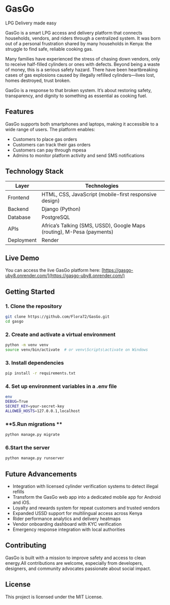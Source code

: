 # GasGo
LPG Delivery made easy 

GasGo is a smart LPG access and delivery platform that connects households, vendors, and riders through a centralized system. It was born out of a personal frustration shared by many households in Kenya: the struggle to find safe, reliable cooking gas.

Many families have experienced the stress of chasing down vendors, only to receive half-filled cylinders or ones with defects. Beyond being a waste of money, this is a serious safety hazard. There have been heartbreaking cases of gas explosions caused by illegally refilled cylinders—lives lost, homes destroyed, trust broken.

GasGo is a response to that broken system. It’s about restoring safety, transparency, and dignity to something as essential as cooking fuel.

## Features

GasGo supports both smartphones and laptops, making it accessible to a wide range of users. The platform enables:

- Customers to place gas orders
- Customers can track their gas orders 
- Customers can pay through mpesa
- Admins to monitor platform activity and send SMS notifications

## Technology Stack

| Layer       | Technologies                                                                 |
|-------------|-------------------------------------------------------------------------------|
| Frontend    | HTML, CSS, JavaScript (mobile-first responsive design)                       |
| Backend     | Django (Python)                                                              |
| Database    | PostgreSQL                                                                   |
| APIs        | Africa’s Talking (SMS, USSD), Google Maps (routing), M-Pesa (payments)       |
| Deployment  | Render                                                                       |

## Live Demo
You can access the live GasGo platform here: [https://gasgo-uby8.onrender.com/](https://gasgo-uby8.onrender.com/)

## Getting Started

### **1. Clone the repository**

```bash
git clone https://github.com/Flora72/GasGo.git
cd gasgo
```
### **2. Create and activate a virtual environment**
```bash
python -m venv venv
source venv/bin/activate  # or venv\Scripts\activate on Windows
```
### **3. Install dependencies**
```bash
pip install -r requirements.txt
```
### **4. Set up environment variables in a .env file**
```bash
env
DEBUG=True
SECRET_KEY=your-secret-key
ALLOWED_HOSTS=127.0.0.1,localhost
```
### **5.Run migrations **
```bash
python manage.py migrate
```
### **6.Start the server**
```bash
python manage.py runserver
```

## Future Advancements
- Integration with licensed cylinder verification systems to detect illegal refills
- Transform the GasGo web app into a dedicated mobile app for Android and iOS.
- Loyalty and rewards system for repeat customers and trusted vendors
- Expanded USSD support for multilingual access across Kenya
- Rider performance analytics and delivery heatmaps
- Vendor onboarding dashboard with KYC verification
- Emergency response integration with local authorities

## Contributing
GasGo is built with a mission to improve safety and access to clean energy.All contributions are welcome, especially from developers, designers, and community advocates passionate about social impact.

## License

This project is licensed under the MIT License.

